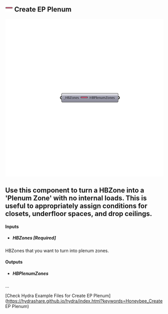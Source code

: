 ## ![](../../images/icons/Create_EP_Plenum.png) Create EP Plenum

![](../../images/components/Create_EP_Plenum.png)

Use this component to turn a HBZone into a 'Plenum Zone' with no internal loads.  This is useful to appropriately assign conditions for closets, underfloor spaces, and drop ceilings.
 -
 

#### Inputs
* ##### HBZones [Required]
HBZones that you want to turn into plenum zones.

#### Outputs
* ##### HBPlenumZones
...


[Check Hydra Example Files for Create EP Plenum](https://hydrashare.github.io/hydra/index.html?keywords=Honeybee_Create EP Plenum)